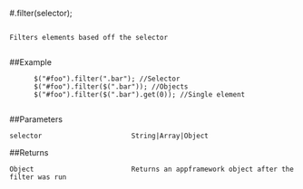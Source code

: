#.filter(selector);

```

Filters elements based off the selector
      
```

##Example

```
      $("#foo").filter(".bar"); //Selector
      $("#foo").filter($(".bar")); //Objects
      $("#foo").filter($(".bar").get(0)); //Single element
      
```


##Parameters

```
selector                      String|Array|Object

```

##Returns

```
Object                        Returns an appframework object after the filter was run
```

